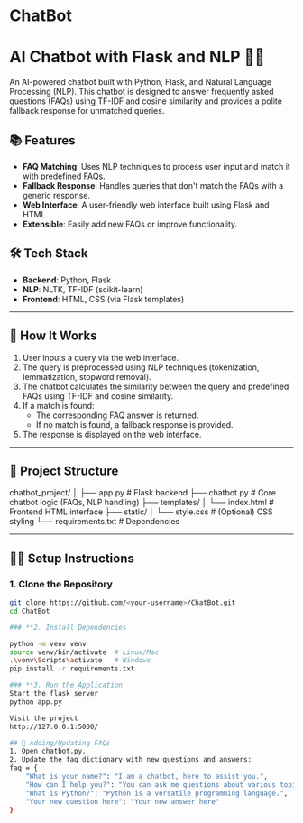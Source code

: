# ChatBot
 
# AI Chatbot with Flask and NLP 🧠💬

An AI-powered chatbot built with Python, Flask, and Natural Language Processing (NLP). This chatbot is designed to answer frequently asked questions (FAQs) using TF-IDF and cosine similarity and provides a polite fallback response for unmatched queries.

## 📚 Features
- **FAQ Matching**: Uses NLP techniques to process user input and match it with predefined FAQs.
- **Fallback Response**: Handles queries that don't match the FAQs with a generic response.
- **Web Interface**: A user-friendly web interface built using Flask and HTML.
- **Extensible**: Easily add new FAQs or improve functionality.

## 🛠️ Tech Stack
- **Backend**: Python, Flask
- **NLP**: NLTK, TF-IDF (scikit-learn)
- **Frontend**: HTML, CSS (via Flask templates)

---

## 🚀 How It Works
1. User inputs a query via the web interface.
2. The query is preprocessed using NLP techniques (tokenization, lemmatization, stopword removal).
3. The chatbot calculates the similarity between the query and predefined FAQs using TF-IDF and cosine similarity.
4. If a match is found:
   - The corresponding FAQ answer is returned.
   - If no match is found, a fallback response is provided.
5. The response is displayed on the web interface.

---

## 📂 Project Structure
chatbot_project/
│
├── app.py            # Flask backend
├── chatbot.py        # Core chatbot logic (FAQs, NLP handling)
├── templates/
│   └── index.html    # Frontend HTML interface
├── static/
│   └── style.css     # (Optional) CSS styling
└── requirements.txt  # Dependencies

---

## 🧑‍💻 Setup Instructions

### **1. Clone the Repository**
```bash
git clone https://github.com/<your-username>/ChatBot.git
cd ChatBot

### **2. Install Dependencies

python -m venv venv
source venv/bin/activate  # Linux/Mac
.\venv\Scripts\activate   # Windows
pip install -r requirements.txt

### **3. Run the Application
Start the flask server
python app.py

Visit the project
http://127.0.0.1:5000/

## 📝 Adding/Updating FAQs
1. Open chatbot.py.
2. Update the faq dictionary with new questions and answers:
faq = {
    "What is your name?": "I am a chatbot, here to assist you.",
    "How can I help you?": "You can ask me questions about various topics.",
    "What is Python?": "Python is a versatile programming language.",
    "Your new question here": "Your new answer here"
}
